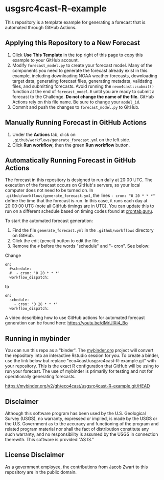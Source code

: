 # usgsrc4cast-R-example

This repository is a template example for generating a forecast that is automated through GitHub Actions.

## Applying this Repository to a New Forecast

1. Click **Use This Template** in the top right of this page to copy this example to your GitHub account.
2. Modify `forecast_model.py` to create your forecast model. Many of the components you need to generate the forecast already exist in this example, including downloading NOAA weather forecasts, downloading target data, generating forecast files, generating metadata, validating files, and submitting forecasts. Avoid running the `neon4cast::submit()` function at the end of `forecast_model.R` until you are ready to submit a forecast to the Challenge. **Do not change the name of the file.** GitHub Actions rely on this file name. Be sure to change your `model_id`.
3. Commit and push the changes to `forecast_model.py` to GitHub.

## Manually Running Forecast in GitHub Actions

1. Under the **Actions** tab, click on `.github/workflows/generate_forecast.yml` on the left side.
2. Click **Run workflow**, then the green **Run workflow** button.

## Automatically Running Forecast in GitHub Actions

The forecast in this repository is designed to run daily at 20:00 UTC. The execution of the forecast occurs on GitHub's servers, so your local computer does not need to be turned on. In `.github/workflows/generate_forecast.yml`, the lines `- cron: "0 20 * * *"` define the time that the forecast is run. In this case, it runs each day at 20:00:00 UTC (note all GitHub timings are in UTC). You can update this to run on a different schedule based on timing codes found at [crontab.guru](https://crontab.guru).

To start the automated forecast generation:
1. Find the file `generate_forecast.yml` in the `.github/workflows` directory on GitHub.
2. Click the edit (pencil) button to edit the file.
3. Remove the `#` before the words "schedule" and "- cron". See below:

Change

```
on:
  #schedule:
  #  - cron: '0 20 * * *'
  workflow_dispatch:
```
to
```
on:
  schedule:
    - cron: '0 20 * * *'
  workflow_dispatch:
```

A video describing how to use GitHub actions for automated forecast generation can be found here: https://youtu.be/dMrUlXi4_Bo

## Running in mybinder

You can run this repo as a "binder".  The [mybinder.org](https://mybinder.org) project will convert the repository into an interactive Rstudio session for you. To create a binder, use the link below but replace "eco4cast/usgsrc4cast-R-example.git" with your repository. This is the exact R configuration that GitHub will be using to run your forecast.  The use of mybinder is primarily for testing and not for operationally generating forecasts. 

https://mybinder.org/v2/gh/eco4cast/usgsrc4cast-R-example.git/HEAD

## Disclaimer
Although this software program has been used by the U.S. Geological Survey (USGS), no warranty, expressed or implied, is made by the USGS or the U.S. Government as to the accuracy and functioning of the program and related program material nor shall the fact of distribution constitute any such warranty, and no responsibility is assumed by the USGS in connection therewith.
This software is provided “AS IS.”

## License Disclaimer 
As a government employee, the contributions from Jacob Zwart to this repository are in the public domain. 
